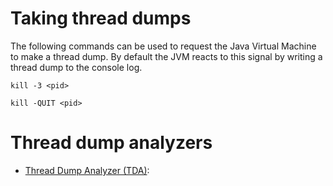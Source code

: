 # Taking thread dumps

The following commands can be used to request the Java Virtual Machine to make a thread dump. By default the JVM reacts to this signal by writing a thread dump to the console log.

`kill -3 <pid>`

`kill -QUIT <pid>`

# Thread dump analyzers

* [Thread Dump Analyzer (TDA)](https://github.com/irockel/tda/): 
